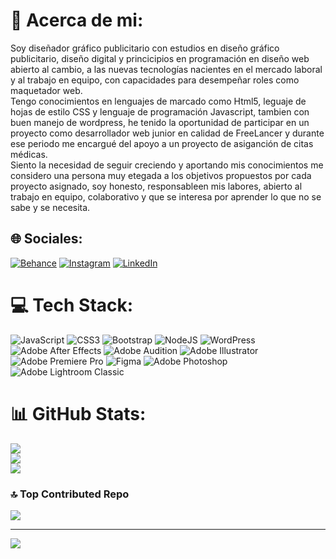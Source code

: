 # 💫 Acerca de mi:
Soy diseñador gráfico publicitario con estudios en diseño gráfico publicitario, diseño digital y princicipios en programación en diseño web abierto al cambio, a las nuevas tecnologías nacientes en el mercado laboral y al trabajo en equipo, con capacidades para desempeñar roles como maquetador web. <br>Tengo conocimientos en lenguajes de marcado como Html5, leguaje de hojas de estilo CSS y lenguaje de programación Javascript, tambien con buen manejo de wordpress, he tenido la oportunidad de participar en un proyecto como desarrollador web junior en calidad de FreeLancer y durante ese periodo me encargué del apoyo a un proyecto de asiganción de citas médicas.<br>Siento la necesidad de seguir creciendo y aportando mis conocimientos me considero una persona muy etegada a los objetivos propuestos por cada proyecto asignado, soy honesto, responsableen mis labores, abierto al trabajo en equipo, colaborativo y que se interesa por aprender lo que no se sabe y se necesita.


## 🌐 Sociales:
[![Behance](https://img.shields.io/badge/Behance-1769ff?logo=behance&logoColor=white)](https://behance.net/https://www.behance.net/johnalviarez2022) [![Instagram](https://img.shields.io/badge/Instagram-%23E4405F.svg?logo=Instagram&logoColor=white)](https://instagram.com/https://www.instagram.com/alviarez_uribe/) [![LinkedIn](https://img.shields.io/badge/LinkedIn-%230077B5.svg?logo=linkedin&logoColor=white)](https://linkedin.com/in/www.linkedin.com/in/johnalviarez) 

# 💻 Tech Stack:
![JavaScript](https://img.shields.io/badge/javascript-%23323330.svg?style=for-the-badge&logo=javascript&logoColor=%23F7DF1E) ![CSS3](https://img.shields.io/badge/css3-%231572B6.svg?style=for-the-badge&logo=css3&logoColor=white) ![Bootstrap](https://img.shields.io/badge/bootstrap-%238511FA.svg?style=for-the-badge&logo=bootstrap&logoColor=white) ![NodeJS](https://img.shields.io/badge/node.js-6DA55F?style=for-the-badge&logo=node.js&logoColor=white) ![WordPress](https://img.shields.io/badge/WordPress-%23117AC9.svg?style=for-the-badge&logo=WordPress&logoColor=white) ![Adobe After Effects](https://img.shields.io/badge/Adobe%20After%20Effects-9999FF.svg?style=for-the-badge&logo=Adobe%20After%20Effects&logoColor=white) ![Adobe Audition](https://img.shields.io/badge/Adobe%20Audition-9999FF.svg?style=for-the-badge&logo=Adobe%20Audition&logoColor=white) ![Adobe Illustrator](https://img.shields.io/badge/adobe%20illustrator-%23FF9A00.svg?style=for-the-badge&logo=adobe%20illustrator&logoColor=white) ![Adobe Premiere Pro](https://img.shields.io/badge/Adobe%20Premiere%20Pro-9999FF.svg?style=for-the-badge&logo=Adobe%20Premiere%20Pro&logoColor=white) ![Figma](https://img.shields.io/badge/figma-%23F24E1E.svg?style=for-the-badge&logo=figma&logoColor=white) ![Adobe Photoshop](https://img.shields.io/badge/adobe%20photoshop-%2331A8FF.svg?style=for-the-badge&logo=adobe%20photoshop&logoColor=white) ![Adobe Lightroom Classic](https://img.shields.io/badge/Adobe%20Lightroom%20Classic-31A8FF.svg?style=for-the-badge&logo=Adobe%20Lightroom%20Classic&logoColor=white)
# 📊 GitHub Stats:
![](https://github-readme-stats.vercel.app/api?username=JohnAlviarezDev&theme=tokyonight&hide_border=false&include_all_commits=false&count_private=false)<br/>
![](https://github-readme-streak-stats.herokuapp.com/?user=JohnAlviarezDev&theme=tokyonight&hide_border=false)<br/>
![](https://github-readme-stats.vercel.app/api/top-langs/?username=JohnAlviarezDev&theme=tokyonight&hide_border=false&include_all_commits=false&count_private=false&layout=compact)

### 🔝 Top Contributed Repo
![](https://github-contributor-stats.vercel.app/api?username=JohnAlviarezDev&limit=5&theme=dark&combine_all_yearly_contributions=true)

---
[![](https://visitcount.itsvg.in/api?id=JohnAlviarezDev&icon=0&color=0)](https://visitcount.itsvg.in)

<!-- Proudly created with GPRM ( https://gprm.itsvg.in ) -->
